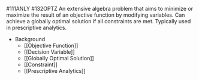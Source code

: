 #111ANLY #132OPTZ 
An extensive algebra problem that aims to minimize or maximize the result of an objective function by modifying variables. Can achieve a globally optimal solution if all constraints are met. Typically used in prescriptive analytics.

* Background
	* [[Objective Function]]
	* [[Decision Variable]]
	* [[Globally Optimal Solution]]
	* [[Constraint]]
	* [[Prescriptive Analytics]]